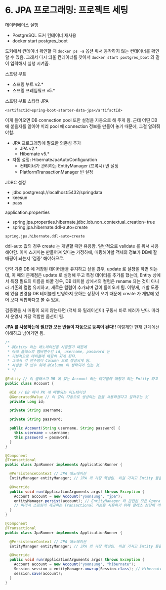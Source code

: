 # 6. JPA 프로그래밍: 프로젝트 세팅

데이터베이스 실행
 * PostgreSQL 도커 컨테이너 재사용
 * docker start postgres_boot

도커에서 컨테이너 확인할 때 ```docker ps -a``` 옵션 줘서 동작하지 않는 컨테이너를 확인할 수 있음.
그래서 다시 띄울 컨테이너를 찾아서 ```docker start postgres_boot``` 와 같이 입력해서 실행 시켜줌.

스프링 부트
 * 스프링 부트 v2.*
 * 스프링 프레임워크 v5.*

스프링 부트 스타터 JPA

```<artifactId>spring-boot-starter-data-jpa</artifactId>```

이게 들어오면 DB connection pool 또한 설정을 자동으로 해 주게 됨. 근데 어떤 DB에 붙을지를 알아야 미리 pool 에 connection 정보를 만들어 놓기 때문에, 그걸 알려줘야함.

 * JPA 프로그래밍에 필요한 의존성 추가
   * JPA v2.*
   * Hibernate v5.*
 * 자동 설정: HibernateJpaAutoConfiguration
   * 컨테이너가 관리하는 EntityManager (프록시) 빈 설정
   * PlatformTransactionManager 빈 설정

JDBC 설정
 * jdbc:postgresql://localhost:5432/springdata
 * keesun
 * pass

application.properties
 * spring.jpa.properties.hibernate.jdbc.lob.non_contextual_creation=true
 * spring.jpa.hibernate.ddl-auto=create

```spring.jpa.hibernate.ddl-auto=create```

ddl-auto 값의 경우 create 는 개발할 때만 유용함. 일반적으로 validate 를 줘서 사용해야함. 이미 스키마는 만들어져 있다는 가정하에, 매핑해야할 객체의 정보가 DB에 잘 매핑이 되는지 '검증' 해야하므로.

만약 기존 DB 에 저장된 데이터들을 유지하고 싶을 경우, update 로 설정을 하면 되는데, 이 때의 문제점은 update 로 설정해 두고 특정 데이터를 추가를 했는데, Entity 상에서 특정 필드의 이름을 바꿀 경우, DB 테이블 상에서의 컬럼은 rename 되는 것이 아니라 기존의 컬럼 유지하고, 새로운 컬럼이 추가되며 값이 들어오게 됨. 이렇게, 개발 도중에 있을 변경을 DB 테이블엔 반영하지 못하는 상황이 오기 때문에 create 가 개발에 있어 보다 적합하다고 볼 수 있음.

검증했을 시 매핑이 되지 않는다면 (객체 와 릴레이션이) 구동시 바로 에러가 난다. 따라서 운영시 가장 적합한 옵션이 됨.

__JPA 를 사용하는데 필요한 모든 빈들이 자동으로 등록이 된다!!__ 이렇게만 현재 단계에선 이해하고 넘어가면 됨.


```java
/*
 * @Entity 라는 애노테이션을 사용했기 때문에
 * 아래 클래스의 멤버변수인 id, username, password 는
 * 기본적으로 테이블에 매핑이 되게 된다.
 * 그래서 각 변수명이 Column 으로 생성되게 됨.
 * 사실상 각 변수 위에 @Column 이 생략되어 있는 것.
 * */

@Entity // 이 클래스가 DB 에 있는 Account 라는 테이블에 매핑이 되는 Entity 라고 알려주는 애노테이션
public class Account {

  @Id // DB 에서 PK 에 매핑되는 어노테이션
  @GeneratedValue // 이 값이 자동으로 생성되는 값을 사용하겠다고 알려주는 것
  private Long id;

  private String username;

  private String password;

  public Account(String username, String password) {
    this.username = username;
    this.password = password;
  }
}
```

```java
@Component
@Transactional
public class JpaRunner implements ApplicationRunner {

  @PersistenceContext // JPA 애노테이션
  EntityManager entityManager; // JPA 의 가장 핵심임. 이걸 가지고 Entity 들을 영속화 할 수 있다. 즉, DB 에 저장할 수 있다는 것.

  @Override
  public void run(ApplicationArguments args) throws Exception {
    Account account = new Account("yoonsung", "jpa");
    entityManager.persist(account); // EntityManager 와 관련된 모든 Operation 들은 한 '트랜잭션' 안에서 일어나야 함.
    // 따라서 스프링이 제공하는 Transactional 기능을 사용하기 위해 클래스 상단에 어노테이션으로 추가해 줌
  }
}
```

```java
@Component
@Transactional
public class JpaRunner implements ApplicationRunner {

  @PersistenceContext // JPA 애노테이션
  EntityManager entityManager; // JPA 의 가장 핵심임. 이걸 가지고 Entity 들을 영속화 할 수 있다. 즉, DB 에 저장할 수 있다는 것.

  @Override
  public void run(ApplicationArguments args) throws Exception {
    Account account = new Account("yoonsung", "hibernate");
    Session session = entityManager.unwrap(Session.class); // Hibernate 에서의 가장 핵심은 Session 임
    session.save(account);
  }
}
```